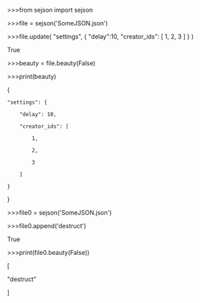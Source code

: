 \>\>\>from sejson import sejson

\>\>\>file = sejson('SomeJSON.json')

\>\>\>file.update(
	"settings",
	{
		"delay":10,
		"creator_ids": [
			1,
			2,
			3
		]
	}
)

True

\>\>\>beauty = file.beauty(False)

\>\>\>print(beauty)

{

	"settings": {
	
		"delay": 10,
		
		"creator_ids": [
		
			1,
			
			2,
			
			3
			
		]
		
	}
	
}

\>\>\>file0 = sejson('SomeJSON.json')

\>\>\>file0.append('destruct')

True

\>\>\>print(file0.beauty(False))

[

 "destruct"
 
]
